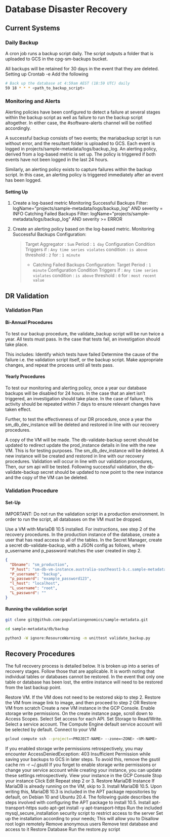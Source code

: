 # Database Disaster Recovery

## Current Systems

### Daily Backup

A cron job runs a backup script daily. The script outputs a folder that is uploaded to GCS in the cpg-sm-backups bucket.

All backups will be retained for 30 days in the event that they are deleted.
Setting up
Crontab -e
Add the following

```bash
# Back up the database at 4:59am AEST (18:59 UTC) daily
59 18 * * * <path_to_backup_script>
```

### Monitoring and Alerts

Alerting policies have been configured to detect a failure at several stages within the backup script as well as failure to run the backup script altogether. In either case, the #software-alerts channel will be notified accordingly.

A successful backup consists of two events; the mariabackup script is run without error, and the resultant folder is uploaded to GCS. Each event is logged in projects/sample-metadata/logs/backup_log. An alerting policy, derived from a log-based metric is set up. The policy is triggered if both events have not been logged in the last 24 hours.

Similarly, an alerting policy exists to capture failures within the backup script. In this case, an alerting policy is triggered immediately after an event has been logged.

#### Setting Up

1. Create a log-based metric
   Monitoring Successful Backups
   Filter: logName="projects/sample-metadata/logs/backup_log" AND severity = INFO
   Catching Failed Backups
   Filter: logName="projects/sample-metadata/logs/backup_log" AND severity >= ERROR

2. Create an alerting policy based on the log-based metric.
   Monitoring Successful Backups Configuration:
   > Target
   > Aggregator : `Sum`
   > Period : `1 day`
   > Configuration
   > Condition Triggers if : `Any time series violates`
   > condition : `is above`
   > threshold : `2`
   > for : `1 minute`
   >
   > - Catching Failed Backups Configuration:
   >   Target
   >   Period : `1 minute`
   >   Configuration
   >   Condition Triggers if : `Any time series violates`
   >   condition : `is above`
   >   threshold : `0`
   >   for : `most recent value`

## DR Validation

### Validation Plan

#### Bi-Annual Procedures

To test our backup procedure, the validate_backup script will be run twice a year. All tests must pass. In the case that tests fail, an investigation should take place.

This includes:
Identify which tests have failed
Determine the cause of the failure i.e. the validation script itself, or the backup script.
Make appropriate changes, and repeat the process until all tests pass.

#### Yearly Procedures

To test our monitoring and alerting policy, once a year our database backups will be disabled for 24 hours. In the case that an alert isn’t triggered, an investigation should take place. In the case of failure, this activity should be repeated within 7 days to ensure relevant changes have taken effect.

Further, to test the effectiveness of our DR procedure, once a year the sm_db_dev_instance will be deleted and restored in line with our recovery procedures.

A copy of the VM will be made.
The db-validate-backup secret should be updated to redirect update the prod_instance details in line with the new VM. This is for testing purposes.
The sm_db_dev_instance will be deleted.
A new instance will be created and restored in line with our recovery procedures.
Validation will occur in line with our validation procedures,
Then, our sm api will be tested.
Following successful validation, the db-validate-backup secret should be updated to now point to the new instance and the copy of the VM can be deleted.

### Validation Procedure

#### Set-Up

IMPORTANT: Do not run the validation script in a production environment. In order to run the script, all databases on the VM must be dropped.

Use a VM with MariaDB 10.5 installed. For instructions, see step 2 of the recovery procedures.
In the production instance of the database, create a user that has read access to all of the tables.
In the Secret Manager, create a secret db-validate-backup, with a JSON config as follows, where p_username and p_password matches the user created in step 2.

```json
{
  "Dbname": "sm_production",
  "P_host": "sm-db-vm-instance.australia-southeast1-b.c.sample-metadata.internal",
  "P_username": "backup",
  "p_password": "example_password123",
  "l_host": "localhost",
  "L_username": "root",
  "L_password": ""
}
```

#### Running the validation script

```bash
git clone git@github.com:populationgenomics/sample-metadata.git
```

```bash
cd sample-metadata/db/backup
```

```bash
python3 -W ignore:ResourceWarning -m unittest validate_backup.py
```

## Recovery Procedures

The full recovery process is detailed below. It is broken up into a series of recovery stages. Follow those that are applicable. It is worth noting that individual tables or databases cannot be restored. In the event that only one table or database has been lost, the entire instance will need to be restored from the last backup point.

Restore VM. If the VM does not need to be restored skip to step 2.
Restore the VM from image link to image, and then proceed to step 2 OR
Restore VM from scratch
Create a new VM instance in the GCP Console.
Enable storage write permissions. On the create instance page, scroll down to Access Scopes. Select Set access for each API. Set Storage to Read/Write.
Select a service account. The Compute Engine default service account will be selected by default.
Connect to your VM

```bash
gcloud compute ssh --project=<PROJECT-NAME> --zone=<ZONE> <VM-NAME>
```

If you enabled storage write permissions retrospectively, you may encounter AccessDeniedException: 403 Insufficient Permission while saving your backups to GCS in later steps. To avoid this, remove the gsutil cache rm -r ~/.gsutil
If you forget to enable storage write permissions or change your service account while creating your instance, you can update these settings retrospectively.
View your instance in the GCP Console
Stop your instance
Click Edit
Repeat step 2 or 3.
Restore MariaDB Instance If MariaDB is already running on the VM, skip to 3.
Install MariaDB 10.5. Upon writing this, MariaDB 10.3 is included in the APT package repositories by default, on Debian 10 and Ubuntu 20.4. The following guide describes the steps involved with configuring the APT package to install 10.5.
Install apt-transport-https sudo apt-get install -y apt-transport-https
Run the included mysql_secure_installation security script to restrict access to the server
Set up the installation according to your needs; This will allow you to
Disallow root login remotely
Remove anonymous users
Remove test database and access to it
Restore Database
Run the restore.py script
